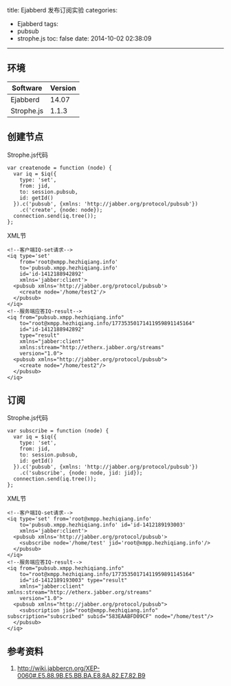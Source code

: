 title: Ejabberd 发布订阅实验
categories:
  - Ejabberd
tags:
  - pubsub
  - strophe.js
toc: false
date: 2014-10-02 02:38:09
---

## 环境

| Software   | Version |
| ---------- | ------- |
| Ejabberd   | 14.07   |
| Strophe.js | 1.1.3   |


## 创建节点

Strophe.js代码

```
var createnode = function (node) {
  var iq = $iq({
    type: 'set',
    from: jid,
    to: session.pubsub,
    id: getId()
  }).c('pubsub', {xmlns: 'http://jabber.org/protocol/pubsub'})
    .c('create', {node: node});
  connection.send(iq.tree());
};
```

XML节

```
<!--客户端IQ-set请求-->
<iq type='set'
    from='root@xmpp.hezhiqiang.info'
    to='pubsub.xmpp.hezhiqiang.info'
    id='id-1412188942892'
    xmlns='jabber:client'>
  <pubsub xmlns='http://jabber.org/protocol/pubsub'>
    <create node='/home/test2'/>
  </pubsub>
</iq>
<!--服务端应答IQ-result-->
<iq from="pubsub.xmpp.hezhiqiang.info"
    to="root@xmpp.hezhiqiang.info/17735350171411959891145164"
    id="id-1412188942892"
    type="result"
    xmlns="jabber:client"
    xmlns:stream="http://etherx.jabber.org/streams"
    version="1.0">
  <pubsub xmlns="http://jabber.org/protocol/pubsub">
    <create node="/home/test2"/>
  </pubsub>
</iq>
```

## 订阅

Strophe.js代码

```
var subscribe = function (node) {
  var iq = $iq({
    type: 'set',
    from: jid,
    to: session.pubsub,
    id: getId()
  }).c('pubsub', {xmlns: 'http://jabber.org/protocol/pubsub'})
    .c('subscribe', {node: node, jid: jid});
  connection.send(iq.tree());
};
```

XML节


```
<!--客户端IQ-set请求-->
<iq type='set' from='root@xmpp.hezhiqiang.info'
    to='pubsub.xmpp.hezhiqiang.info' id='id-1412189193003'
    xmlns='jabber:client'>
  <pubsub xmlns='http://jabber.org/protocol/pubsub'>
    <subscribe node='/home/test' jid='root@xmpp.hezhiqiang.info'/>
  </pubsub>
</iq>
<!--服务端应答IQ-result-->
<iq from="pubsub.xmpp.hezhiqiang.info"
    to="root@xmpp.hezhiqiang.info/17735350171411959891145164"
    id="id-1412189193003" type="result"
    xmlns="jabber:client" xmlns:stream="http://etherx.jabber.org/streams"
    version="1.0">
  <pubsub xmlns="http://jabber.org/protocol/pubsub">
    <subscription jid="root@xmpp.hezhiqiang.info" subscription="subscribed" subid="583EAABFD09CF" node="/home/test"/>
  </pubsub>
</iq>
```


## 参考资料

1. http://wiki.jabbercn.org/XEP-0060#.E5.88.9B.E5.BB.BA.E8.8A.82.E7.82.B9
